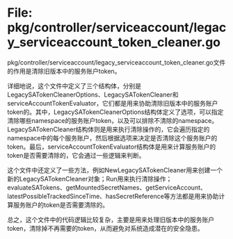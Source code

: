 # File: pkg/controller/serviceaccount/legacy_serviceaccount_token_cleaner.go

pkg/controller/serviceaccount/legacy_serviceaccount_token_cleaner.go文件的作用是清除旧版本中的服务账户token。

详细地说，这个文件中定义了三个结构体，分别是LegacySATokenCleanerOptions、LegacySATokenCleaner和serviceAccountTokenEvaluator，它们都是用来协助清除旧版本中的服务账户token的。其中，LegacySATokenCleanerOptions结构体定义了选项，可以指定清除哪些namespace的服务账户token，以及可以排除不清除的namespace。LegacySATokenCleaner结构体则是用来执行清除操作的，它会遍历指定的namespace中的每个服务账户，然后根据选项来决定是否清除这个服务账户的token。最后，serviceAccountTokenEvaluator结构体是用来计算服务账户的token是否需要清除的，它会通过一些逻辑来判断。

这个文件中还定义了一些方法，例如NewLegacySATokenCleaner用来创建一个新的LegacySATokenCleaner对象；Run用来执行清除操作；evaluateSATokens、getMountedSecretNames、getServiceAccount、latestPossibleTrackedSinceTime、hasSecretReference等方法都是用来协助计算服务账户的token是否需要清除的。

总之，这个文件中的代码逻辑比较复杂，主要是用来处理旧版本中的服务账户token，清除掉不再需要的token，从而避免对系统造成潜在的安全隐患。


